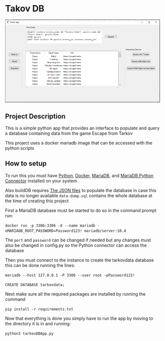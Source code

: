# Takov DB
![](SampleImages/demo.png)

## Project Description
This is a simple python app that provides an interface to populate and query a
database containing data from the game Escape from Tarkov

This project uses a docker mariadb image that can be accessed with the python scripts

## How to setup
To run this you must have [Python](https://www.python.org/downloads/), 
[Docker](https://www.docker.com/products/docker-desktop/), 
[MariaDB](https://mariadb.com/downloads/community/),
and [MariaDB Python Connector](https://mariadb.com/downloads/connectors/connectors-data-access/python-connector) installed on your system

Also buildDB requires [The JSON files](https://github.com/TarkovTracker/tarkovdata) to populate the database in case this data is no longer available `data-dump.sql` contains the whole database at the time of creating this project

First a MariaDB database must be started to do so in the command prompt run:

`docker run -p 3306:3306 -d --name mariadb -eMARIADB_ROOT_PASSWORD=Password123! mariadb/server:10.4`

The `port` and `password` can be changed if needed but any changes must also be changed in config.py
so the Python connector can access the database

Then you must connect to the instance to create the tarkovdata database this can be done running the lines:

`mariadb --host 127.0.0.1 -P 3306 --user root -pPassword123!`

`CREATE DATABASE tarkovdata;`

Next make sure all the required packages are installed by running the command

`pip install -r requirements.txt`
<!--`pip freeze > requirements.txt`-->
<!--`mysqldump -u root -p tarkovdata > data-dump.sql` -->
Now that everything is done you simply have to run the app by moving to the directory it is in and running:

`python3 tarkovDBApp.py`

